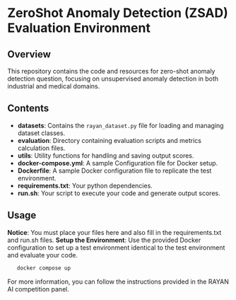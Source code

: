 # ZeroShot Anomaly Detection (ZSAD) Evaluation Environment

## Overview
This repository contains the code and resources for zero-shot anomaly detection question, focusing on unsupervised anomaly detection in both industrial and medical domains.

## Contents
- **datasets**: Contains the `rayan_dataset.py` file for loading and managing dataset classes.
- **evaluation**: Directory containing evaluation scripts and metrics calculation files.
- **utils**: Utility functions for handling and saving output scores.
- **docker-compose.yml**: A sample Configuration file for Docker setup.
- **Dockerfile**: A sample Docker configuration file to replicate the test environment.
- **requirements.txt**: Your python dependencies.
- **run.sh**: Your script to execute your code and generate output scores.

## Usage
**Notice**: You must place your files here and also fill in the requirements.txt and run.sh files.
**Setup the Environment**: Use the provided Docker configuration to set up a test environment identical to the test environment and evaluate your code.
```bash
   docker compose up
 ```

For more information, you can follow the instructions provided in the RAYAN AI competition panel.
